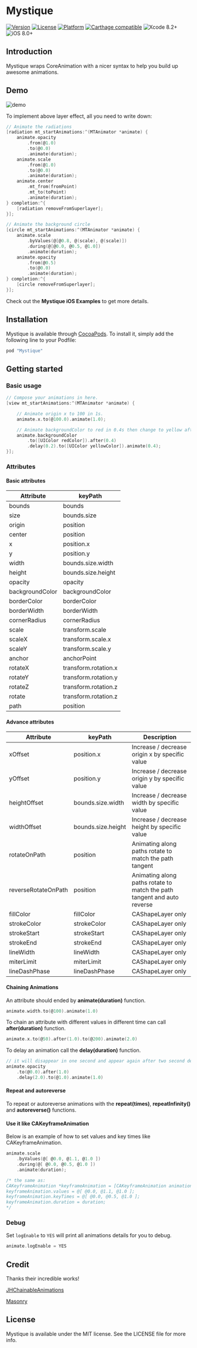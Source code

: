 # Mystique

[![Version](https://img.shields.io/cocoapods/v/Mystique.svg?style=flat)](http://cocoapods.org/pods/Mystique) [![License](https://img.shields.io/cocoapods/l/Mystique.svg?style=flat)](http://cocoapods.org/pods/Mystique) [![Platform](https://img.shields.io/cocoapods/p/Mystique.svg?style=flat)](http://cocoapods.org/pods/Mystique) [![Carthage compatible](https://img.shields.io/badge/Carthage-compatible-4BC51D.svg?style=flat)](https://github.com/Carthage/Carthage) ![Xcode 8.2+](https://img.shields.io/badge/Xcode-8.2%2B-blue.svg) ![iOS 8.0+](https://img.shields.io/badge/iOS-8.0%2B-blue.svg)

## Introduction

Mystique wraps CoreAnimation with a nicer syntax to help you build up awesome animations.

## Demo

![demo](/Resources/demo.gif?raw=true)

To implement above layer effect, all you need to write down:

```objective-c
// Animate the radiations
[radiation mt_startAnimations:^(MTAnimator *animate) {
    animate.opacity
        .from(@1.0)
        .to(@0.0)
        .animate(duration);
    animate.scale
        .from(@1.0)
        .to(@0.0)
        .animate(duration);
    animate.center
        .mt_from(fromPoint)
        .mt_to(toPoint)
        .animate(duration);
} completion:^{
    [radiation removeFromSuperlayer];
}];

// Animate the background circle
[circle mt_startAnimations:^(MTAnimator *animate) {
    animate.scale
        .byValues(@[@0.8, @(scale), @(scale)])
        .during(@[@0.0, @0.5, @1.0])
        .animate(duration);
    animate.opacity
        .from(@0.5)
        .to(@0.0)
        .animate(duration);
} completion:^{
    [circle removeFromSuperlayer];
}];
```

Check out the __Mystique iOS Examples__ to get more details.

## Installation

Mystique is available through [CocoaPods](http://cocoapods.org). To install
it, simply add the following line to your Podfile:

```ruby
pod "Mystique"
```

## Getting started

### Basic usage

```objective-c
// Compose your animations in here.
[view mt_startAnimations:^(MTAnimator *animate) {

    // Animate origin x to 100 in 1s.
    animate.x.to(@100.0).animate(1.0);

    // Animate backgroundColor to red in 0.4s then change to yellow after 0.2s delay.
    animate.backgroundColor
        .to([UIColor redColor]).after(0.4)
        .delay(0.2).to([UIColor yellowColor]).animate(0.4);
}];
```

### Attributes

#### Basic attributes

| Attribute | keyPath |
|-----------|---------|
| bounds | bounds |
| size | bounds.size |
| origin | position |
| center | position |
| x | position.x |
| y | position.y |
| width | bounds.size.width |
| height | bounds.size.height |
| opacity | opacity |
| backgroundColor | backgroundColor |
| borderColor | borderColor |
| borderWidth | borderWidth |
| cornerRadius | cornerRadius |
| scale | transform.scale |
| scaleX | transform.scale.x |
| scaleY | transform.scale.y |
| anchor | anchorPoint |
| rotateX | transform.rotation.x |
| rotateY | transform.rotation.y |
| rotateZ | transform.rotation.z |
| rotate | transform.rotation.z |
| path | position |

#### Advance attributes

| Attribute | keyPath | Description |
|-----------|---------|-------------|
| xOffset | position.x | Increase / decrease origin x by specific value |
| yOffset | position.y | Increase / decrease origin y by specific value |
| heightOffset | bounds.size.width | Increase / decrease width by specific value |
| widthOffset | bounds.size.height | Increase / decrease height by specific value |
| rotateOnPath | position | Animating along paths rotate to match the path tangent  |
| reverseRotateOnPath | position | Animating along paths rotate to match the path tangent and auto reverse |
| fillColor | fillColor | CAShapeLayer only |
| strokeColor | strokeColor | CAShapeLayer only |
| strokeStart | strokeStart | CAShapeLayer only |
| strokeEnd | strokeEnd | CAShapeLayer only |
| lineWidth | lineWidth | CAShapeLayer only |
| miterLimit | miterLimit | CAShapeLayer only |
| lineDashPhase | lineDashPhase | CAShapeLayer only |

#### Chaining Animations

An attribute should ended by __animate(duration)__ function.

```objective-c
animate.width.to(@100).animate(1.0)
```

To chain an attribute with different values in different time can call __after(duration)__ function.

```objective-c
animate.x.to(@50).after(1.0).to(@200).animate(2.0)
```

To delay an animation call the __delay(duration)__ function.

```objective-c
// it will disappear in one second and appear again after two second delay
animate.opacity
    .to(@0.0).after(1.0)
    .delay(2.0).to(@1.0).animate(1.0)
```

#### Repeat and autoreverse

To repeat or autoreverse animations with the __repeat(times)__, __repeatInfinity()__ and __autoreverse()__ functions.

#### Use it like CAKeyframeAnimation

Below is an example of how to set values and key times like CAKeyframeAnimation.

```objective-c
animate.scale
    .byValues(@[ @0.0, @1.1, @1.0 ])
    .during(@[ @0.0, @0.5, @1.0 ])
    .animate(duration);

/* the same as:
CAKeyframeAnimation *keyframeAnimation = [CAKeyframeAnimation animationWithKeyPath:@"transform.scale"];
keyframeAnimation.values = @[ @0.0, @1.1, @1.0 ];
keyframeAnimation.keyTimes = @[ @0.0, @0.5, @1.0 ];
keyframeAnimation.duration = duration;
*/
```

### Debug

Set ```logEnable``` to ```YES``` will print all animations details for you to debug.

```objective-c
animate.logEnable = YES
```

## Credit

Thanks their incredible works!

[JHChainableAnimations](https://github.com/jhurray/JHChainableAnimations)

[Masonry](https://github.com/SnapKit/Masonry)

## License

Mystique is available under the MIT license. See the LICENSE file for more info.


